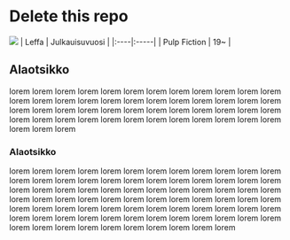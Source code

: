 # Delete this repo

![](https://pbs.twimg.com/profile_images/742877069793742848/c0Ec2mTU.jpg)
| Leffa | Julkauisuvuosi |
|:----|:-----|
| Pulp Fiction | 19~ |
## Alaotsikko
lorem lorem lorem lorem lorem lorem lorem lorem lorem lorem lorem lorem lorem lorem lorem lorem lorem lorem lorem lorem lorem lorem lorem lorem lorem lorem lorem lorem lorem lorem lorem lorem lorem lorem lorem lorem lorem lorem lorem lorem lorem lorem lorem lorem lorem lorem lorem lorem lorem lorem lorem

### Alaotsikko
lorem lorem lorem lorem lorem lorem lorem lorem lorem lorem lorem lorem lorem lorem lorem lorem lorem lorem lorem lorem lorem lorem lorem lorem lorem lorem lorem lorem lorem lorem lorem lorem lorem lorem lorem lorem lorem lorem lorem lorem lorem lorem lorem lorem lorem lorem lorem lorem lorem lorem lorem lorem lorem lorem lorem lorem lorem lorem lorem lorem lorem lorem lorem lorem lorem lorem lorem lorem lorem lorem lorem lorem lorem lorem lorem lorem lorem lorem lorem lorem lorem lorem
